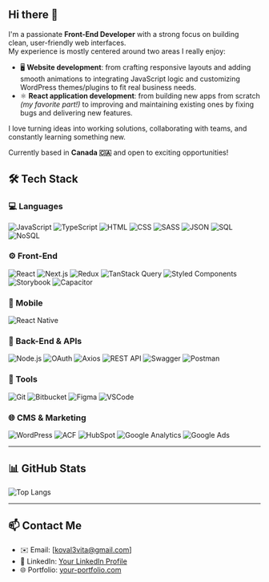 ## Hi there 👋

I'm a passionate **Front-End Developer** with a strong focus on building clean, user-friendly web interfaces.  
My experience is mostly centered around two areas I really enjoy:

- 🖥️ **Website development**: from crafting responsive layouts and adding smooth animations to integrating JavaScript logic and customizing WordPress themes/plugins to fit real business needs.
- ⚛️ **React application development**: from building new apps from scratch *(my favorite part!)* to improving and maintaining existing ones by fixing bugs and delivering new features.

I love turning ideas into working solutions, collaborating with teams, and constantly learning something new.  

Currently based in **Canada 🇨🇦** and open to exciting opportunities!

## 🛠 Tech Stack

### 💻 Languages
![JavaScript](https://img.shields.io/badge/-JavaScript-F7DF1E?style=flat&logo=javascript&logoColor=000)
![TypeScript](https://img.shields.io/badge/-TypeScript-3178C6?style=flat&logo=typescript&logoColor=fff)
![HTML](https://img.shields.io/badge/-HTML5-E34F26?style=flat&logo=html5&logoColor=fff)
![CSS](https://img.shields.io/badge/-CSS3-1572B6?style=flat&logo=css3&logoColor=fff)
![SASS](https://img.shields.io/badge/-SASS-CC6699?style=flat&logo=sass&logoColor=fff)
![JSON](https://img.shields.io/badge/-JSON-000000?style=flat&logo=json&logoColor=fff)
![SQL](https://img.shields.io/badge/-SQL-4479A1?style=flat&logo=mysql&logoColor=fff)
![NoSQL](https://img.shields.io/badge/-NoSQL-4DB33D?style=flat&logo=mongodb&logoColor=fff)

### ⚙️ Front-End
![React](https://img.shields.io/badge/-React-61DAFB?style=flat&logo=react&logoColor=000)
![Next.js](https://img.shields.io/badge/-Next.js-000000?style=flat&logo=nextdotjs&logoColor=fff)
![Redux](https://img.shields.io/badge/-Redux-764ABC?style=flat&logo=redux&logoColor=fff)
![TanStack Query](https://img.shields.io/badge/-TanStack%20Query-FF4154?style=flat&logo=reactquery&logoColor=fff)
![Styled Components](https://img.shields.io/badge/-Styled--Components-DB7093?style=flat&logo=styled-components&logoColor=fff)
![Storybook](https://img.shields.io/badge/-Storybook-FF4785?style=flat&logo=storybook&logoColor=fff)
![Capacitor](https://img.shields.io/badge/-PWA%20(Capacitor)-119EFF?style=flat&logo=capacitor&logoColor=fff)

### 📱 Mobile
![React Native](https://img.shields.io/badge/-React%20Native-61DAFB?style=flat&logo=react&logoColor=000)

### 🧪 Back-End & APIs
![Node.js](https://img.shields.io/badge/-Node.js-339933?style=flat&logo=nodedotjs&logoColor=fff)
![OAuth](https://img.shields.io/badge/-OAuth-3C8CBE?style=flat&logo=oauth&logoColor=fff)
![Axios](https://img.shields.io/badge/-Axios-5A29E4?style=flat&logo=axios&logoColor=fff)
![REST API](https://img.shields.io/badge/-REST%20API-000000?style=flat&logo=apachespark&logoColor=fff)
![Swagger](https://img.shields.io/badge/-Swagger-85EA2D?style=flat&logo=swagger&logoColor=000)
![Postman](https://img.shields.io/badge/-Postman-FF6C37?style=flat&logo=postman&logoColor=fff)

### 🧰 Tools
![Git](https://img.shields.io/badge/-Git-F05032?style=flat&logo=git&logoColor=fff)
![Bitbucket](https://img.shields.io/badge/-Bitbucket-0052CC?style=flat&logo=bitbucket&logoColor=fff)
![Figma](https://img.shields.io/badge/-Figma-F24E1E?style=flat&logo=figma&logoColor=fff)
![VSCode](https://img.shields.io/badge/-VS%20Code-007ACC?style=flat&logo=visualstudiocode&logoColor=fff)

### 🌐 CMS & Marketing
![WordPress](https://img.shields.io/badge/-WordPress-21759B?style=flat&logo=wordpress&logoColor=fff)
![ACF](https://img.shields.io/badge/-ACF-00C7B7?style=flat&logo=wordpress&logoColor=fff)
![HubSpot](https://img.shields.io/badge/-HubSpot-FF7A59?style=flat&logo=hubspot&logoColor=fff)
![Google Analytics](https://img.shields.io/badge/-Google%20Analytics-E37400?style=flat&logo=googleanalytics&logoColor=fff)
![Google Ads](https://img.shields.io/badge/-Google%20Ads-4285F4?style=flat&logo=googleads&logoColor=fff)

---

## 📊 GitHub Stats
![Top Langs](https://github-readme-stats.vercel.app/api/top-langs/?username=VitaKoval&layout=compact&theme=radical)

---

## 📫 Contact Me

- ✉️ Email: [koval3vita@gmail.com]
- 💼 LinkedIn: [Your LinkedIn Profile](www.linkedin.com/in/vita-koval-dev)
- 🌐 Portfolio: [your-portfolio.com](https://your-portfolio.com)


